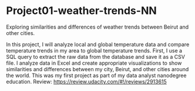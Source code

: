 # Project01-weather-trends-NN
Exploring similarities and differences of weather trends between Beirut and other cities.

In this project, I will analyze local and global temperature data 
and compare temperature trends in my area to global temperature trends. 
First, I use a SQL query to extract the raw data from the database 
and save it as a CSV file. 
I analyze data in Excel and create appropriate visualizations 
to show similarities and differences between my city, Beirut, 
and other cities around the world. 
This was my first project as part of my data analyst nanodegree education. 
Review: https://review.udacity.com/#!/reviews/2913615
